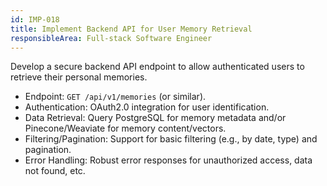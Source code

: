 ```yaml
---
id: IMP-018
title: Implement Backend API for User Memory Retrieval
responsibleArea: Full-stack Software Engineer
---
```

Develop a secure backend API endpoint to allow authenticated users to retrieve their personal memories.
*   Endpoint: `GET /api/v1/memories` (or similar).
*   Authentication: OAuth2.0 integration for user identification.
*   Data Retrieval: Query PostgreSQL for memory metadata and/or Pinecone/Weaviate for memory content/vectors.
*   Filtering/Pagination: Support for basic filtering (e.g., by date, type) and pagination.
*   Error Handling: Robust error responses for unauthorized access, data not found, etc.